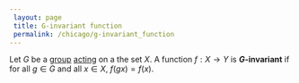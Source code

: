 ```yaml
---
 layout: page
 title: G-invariant function
 permalink: /chicago/g-invariant_function
---
```

Let $G$ be a [group](https://mathgloss.github.io/MathGloss/group) [acting](https://mathgloss.github.io/MathGloss/group_action) on a the set $X$. A function $f:X\to Y$ is **$G$-invariant** if for all $g\in G$ and all $x\in X$, $f(gx) = f(x)$. 